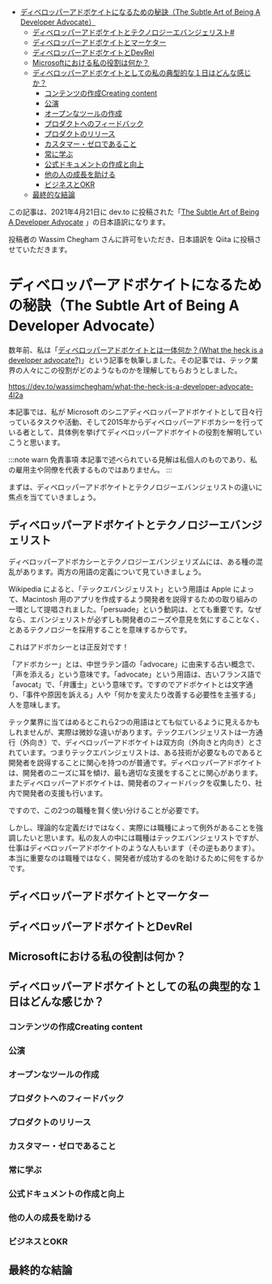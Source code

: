 - [ディベロッパーアドボケイトになるための秘訣（The Subtle Art of Being A Developer Advocate）](#ディベロッパーアドボケイトになるための秘訣the-subtle-art-of-being-a-developer-advocate)
  - [ディベロッパーアドボケイトとテクノロジーエバンジェリスト#](#ディベロッパーアドボケイトとテクノロジーエバンジェリスト)
  - [ディベロッパーアドボケイトとマーケター](#ディベロッパーアドボケイトとマーケター)
  - [ディベロッパーアドボケイトとDevRel](#ディベロッパーアドボケイトとdevrel)
  - [Microsoftにおける私の役割は何か？](#microsoftにおける私の役割は何か)
  - [ディベロッパーアドボケイトとしての私の典型的な１日はどんな感じか？](#ディベロッパーアドボケイトとしての私の典型的な１日はどんな感じか)
    - [コンテンツの作成Creating content](#コンテンツの作成creating-content)
    - [公演](#公演)
    - [オープンなツールの作成](#オープンなツールの作成)
    - [プロダクトへのフィードバック](#プロダクトへのフィードバック)
    - [プロダクトのリリース](#プロダクトのリリース)
    - [カスタマー・ゼロであること](#カスタマーゼロであること)
    - [常に学ぶ](#常に学ぶ)
    - [公式ドキュメントの作成と向上](#公式ドキュメントの作成と向上)
    - [他の人の成長を助ける](#他の人の成長を助ける)
    - [ビジネスとOKR](#ビジネスとokr)
  - [最終的な結論](#最終的な結論)

この記事は、2021年4月21日に dev.to に投稿された「[The Subtle Art of Being A Developer Advocate](https://dev.to/wassimchegham/the-subtle-art-of-being-a-developer-advocate-gdg) 」の日本語訳になります。

投稿者の Wassim Chegham さんに許可をいただき、日本語訳を Qiita に投稿させていただきます。

# ディベロッパーアドボケイトになるための秘訣（The Subtle Art of Being A Developer Advocate）

数年前、私は「[ディベロッパーアドボケイトとは一体何か？(What the heck is a developer advocate?)](https://www.freecodecamp.org/news/what-the-heck-is-a-developer-advocate-87ab4faccfc4/)」という記事を執筆しました。その記事では、テック業界の人々にこの役割がどのようなものかを理解してもらおうとしました。

https://dev.to/wassimchegham/what-the-heck-is-a-developer-advocate-4l2a

本記事では、私が Microsoft のシニアディベロッパーアドボケイトとして日々行っているタスクや活動、そして2015年からディベロッパーアドボカシーを行っている者として、具体例を挙げてディベロッパーアドボケイトの役割を解明していこうと思います。

:::note warn
免責事項
本記事で述べられている見解は私個人のものであり、私の雇用主や同僚を代表するものではありません。
:::

まずは、ディベロッパーアドボケイトとテクノロジーエバンジェリストの違いに焦点を当てていきましょう。

## ディベロッパーアドボケイトとテクノロジーエバンジェリスト

ディベロッパーアドボカシーとテクノロジーエバンジェリズムには、ある種の混乱があります。両方の用語の定義について見ていきましょう。

Wikipedia によると、「テックエバンジェリスト」という用語は Apple によって、Macintosh 用のアプリを作成するよう開発者を説得するための取り組みの一環として提唱されました。「persuade」という動詞は、とても重要です。なぜなら、エバンジェリストが必ずしも開発者のニーズや意見を気にすることなく、とあるテクノロジーを採用することを意味するからです。

これはアドボカシーとは正反対です！

「アドボカシー」とは、中世ラテン語の「advocare」に由来する古い概念で、「声を添える」という意味です。「advocate」という用語は、古いフランス語で「avocat」で、「弁護士」という意味です。ですのでアドボケイトとは文字通り、「事件や原因を訴える」人や「何かを変えたり改善する必要性を主張する」人を意味します。

テック業界に当てはめるとこれら2つの用語はとても似ているように見えるかもしれませんが、実際は微妙な違いがあります。テックエバンジェリストは一方通行（外向き）で、ディベロッパーアドボケイトは双方向（外向きと内向き）とされています。つまりテックエバンジェリストは、ある技術が必要なものであると開発者を説得することに関心を持つのが普通です。ディベロッパーアドボケイトは、開発者のニーズに耳を傾け、最も適切な支援をすることに関心があります。またディベロッパーアドボケイトは、開発者のフィードバックを収集したり、社内で開発者の支援も行います。

ですので、この2つの職種を賢く使い分けることが必要です。

しかし、理論的な定義だけではなく、実際には職種によって例外があることを強調したいと思います。私の友人の中には職種はテックエバンジェリストですが、仕事はディベロッパーアドボケイトのような人もいます（その逆もあります）。本当に重要なのは職種ではなく、開発者が成功するのを助けるために何をするかです。

## ディベロッパーアドボケイトとマーケター

## ディベロッパーアドボケイトとDevRel

## Microsoftにおける私の役割は何か？

## ディベロッパーアドボケイトとしての私の典型的な１日はどんな感じか？

### コンテンツの作成Creating content

### 公演

### オープンなツールの作成

### プロダクトへのフィードバック

### プロダクトのリリース

### カスタマー・ゼロであること

### 常に学ぶ

### 公式ドキュメントの作成と向上

### 他の人の成長を助ける

### ビジネスとOKR

## 最終的な結論